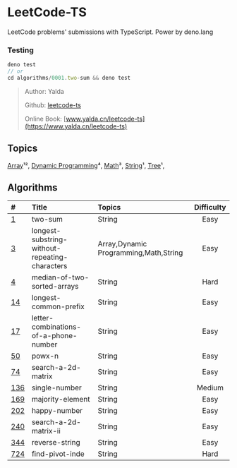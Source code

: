 # LeetCode-TS

LeetCode problems' submissions with TypeScript. Power by deno.lang

### Testing  
```TypeScript
deno test
// or
cd algorithms/0001.two-sum && deno test
```

> Author: Yalda
>
> Github: [leetcode-ts](https://github.com/guocaoyi/leetcode-ts/)
>
> Online Book: [www.yalda.cn/leetcode-ts](https://www.yalda.cn/leetcode-ts)

## Topics

[Array](./TOPICS.md)¹²,
[Dynamic Programming](./TOPICS.md)⁴,
[Math](./TOPICS.md)³,
[String](./TOPICS.md)¹,
[Tree](./TOPICS.md/#Tree)¹,

## Algorithms

| \#                                                                            | Title                                          | Topics                                |                 Difficulty                 |
|:------------------------------------------------------------------------------|:-----------------------------------------------|:--------------------------------------|:------------------------------------------:|
| [1](algorithms/0001.two-sum/README.md)                                        | two-sum                                        | String                                |   <span class='dif-tag easy'>Easy</span>   |
| [3](algorithms/0003.longest-substring-without-repeating-characters/README.md) | longest-substring-without-repeating-characters | Array,Dynamic Programming,Math,String |   <span class='dif-tag easy'>Easy</span>   |
| [4](algorithms/0004.median-of-two-sorted-arrays/README.md)                    | median-of-two-sorted-arrays                    | String                                |   <span class='dif-tag hard'>Hard</span>   |
| [14](algorithms/0014.longest-common-prefix/README.md)                         | longest-common-prefix                          | String                                |   <span class='dif-tag easy'>Easy</span>   |
| [17](algorithms/0017.letter-combinations-of-a-phone-number/README.md)         | letter-combinations-of-a-phone-number          | String                                |   <span class='dif-tag easy'>Easy</span>   |
| [50](algorithms/0050.powx-n)                                                  | powx-n                                         | String                                |   <span class='dif-tag easy'>Easy</span>   |
| [74](algorithms/0074.search-a-2d-matrix/README.md)                            | search-a-2d-matrix                             | String                                |   <span class='dif-tag easy'>Easy</span>   |
| [136](algorithms/0136.single-number/README.md)                                | single-number                                  | String                                | <span class='dif-tag medium'>Medium</span> |
| [169](algorithms/0169.majority-element/README.md)                             | majority-element                               | String                                |   <span class='dif-tag easy'>Easy</span>   |
| [202](algorithms/0202.happy-number/README.md)                                 | happy-number                                   | String                                |   <span class='dif-tag easy'>Easy</span>   |
| [240](algorithms/0240.search-a-2d-matrix-ii/README.md)                        | search-a-2d-matrix-ii                          | String                                |   <span class='dif-tag easy'>Easy</span>   |
| [344](algorithms/0344.reverse-string/README.md)                               | reverse-string                                 | String                                |   <span class='dif-tag easy'>Easy</span>   |
| [724](algorithms/0724.find-pivot-index/README.md)                             | find-pivot-inde                                | String                                |   <span class='dif-tag hard'>Hard</span>   |
